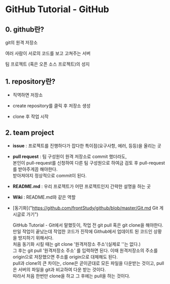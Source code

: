 
# GitHub Tutorial - GitHub

## 0. github란?

git의 원격 저장소

여러 사람이 서로의 코드를 보고 고쳐주는 서버

팀 프로젝트 (혹은 오픈 소스 프로젝트)의 성지

## 1. repository란?

  * 직역하면 저장소
  
  * create repository를 클릭 후 저장소 생성
  
  * clone 후 작업 시작
  
## 2. team project

  * __issue__ : 프로젝트를 진행하다가 잡다한 특이점(요구사항, 에러, 등등)을 올리는 곳 
  
  * __pull request__ : 팀 구성원이 원격 저장소로 commit 했더라도, <br/>
                       본인이 pull-request를 신청하여 다른 팀 구성원으로 하여금 검토 후 pull-request를 받아주게끔 해야한다. <br/>
                       받아져야지 정상적으로 commit이 된다.
  
  * __README.md__ : 우리 프로젝트가 어떤 프로젝트인지 간략한 설명을 하는 곳
  
  * __Wiki__ : README.md와 같은 역할
  
  * [동기화]("https://github.com/frontStudy/github/blob/master/Git.md Git 게시글로 가기") <br/>
     
    GitHub Tutorial - Git에서 말했듯이, 작업 전 git pull 혹은 git clone을 해야한다. <br/>
    만일 작업이 끝났는데 작업한 코드가 진작에 Github에서 업데이트 된 코드인 상황을 방지하기 위해서다. <br/>
    처음 동기화 시킬 때는 git clone '원격저장소 주소'(실제로 ''는 없다.) <br/>
    그 후는 git pull '원격저장소 주소' 를 입력하면 된다. 이때 원격저장소의 주소를 origin으로 저장했으면 주소를 origin으로 대체해도 된다. <br/>
    pull과 clone의 큰 차이는, clone은 곧이곧대로 모든 파일을 다운받는 것이고, pull은 서버의 파일을 git과 비교하여 다운 받는 것이다. <br/>
    따라서 처음 한번만 clone을 하고 그 후에는 pull을 하는 것이다.
 

